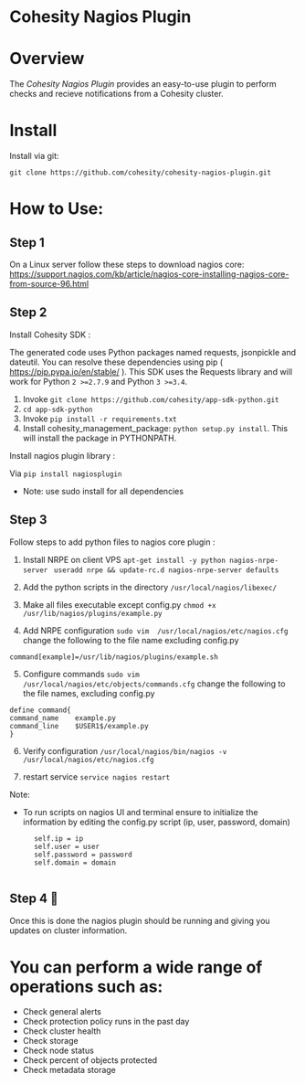 

Cohesity Nagios Plugin
=================

# Overview

The *Cohesity Nagios Plugin*  provides an easy-to-use plugin to perform checks and recieve notifications from a Cohesity cluster. 


# Install

Install via git:
```
git clone https://github.com/cohesity/cohesity-nagios-plugin.git
```


# How to Use:

## Step 1
On a Linux server follow these steps to download nagios core:  
https://support.nagios.com/kb/article/nagios-core-installing-nagios-core-from-source-96.html

## Step 2 
Install Cohesity SDK : 
 

The generated code uses Python packages named requests, jsonpickle and dateutil.
You can resolve these dependencies using pip ( https://pip.pypa.io/en/stable/ ).
This SDK uses the Requests library and will work for Python ```2 >=2.7.9``` and Python ```3 >=3.4```.

  1. Invoke ```git clone https://github.com/cohesity/app-sdk-python.git```
  2. ```cd app-sdk-python```
  2. Invoke ```pip install -r requirements.txt```
  3. Install cohesity_management_package: ```python setup.py install```. 
  This will install the package in PYTHONPATH.


Install nagios plugin library : 


 Via ```pip install nagiosplugin ```
 
* Note: use sudo install for all dependencies

## Step 3
Follow steps to add python files to nagios core plugin :
 1. Install NRPE on client VPS 
 ```apt-get install -y python nagios-nrpe-server ```
```useradd nrpe && update-rc.d nagios-nrpe-server defaults```

 2.  Add the python scripts in the directory ```/usr/local/nagios/libexec/ ```
 
 3. Make all files executable except config.py
 ```chmod +x /usr/lib/nagios/plugins/example.py```
 
 4. Add NRPE configuration 
  ```sudo vim  /usr/local/nagios/etc/nagios.cfg ```
  change the following to the file name excluding config.py
  ```
  command[example]=/usr/lib/nagios/plugins/example.sh
  ```
  
 5. Configure commands 
 ```sudo vim /usr/local/nagios/etc/objects/commands.cfg```
 change the following to the file names, excluding config.py
 
 ``` 
 define command{
 command_name    example.py 
 command_line    $USER1$/example.py 
 }
 ```
 
 6. Verify configuration ```/usr/local/nagios/bin/nagios -v /usr/local/nagios/etc/nagios.cfg ```
 
 7. restart service ```service nagios restart```

Note:
  * To run scripts on nagios UI and terminal ensure to initialize the information by editing the config.py script (ip, user, password, domain)
  ```
        self.ip = ip
        self.user = user
        self.password = password
        self.domain = domain
                                              
  ```
 ## Step 4 :tada:
 
 Once this is done the nagios plugin should be running and giving you updates on cluster information.
 
# You can perform a wide range of operations such as:
* Check general alerts 
* Check protection policy runs in the past day
* Check cluster health 
* Check storage
* Check node status 
* Check percent of objects protected 
* Check metadata storage 
